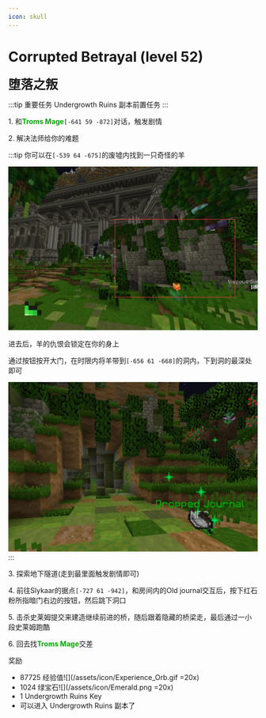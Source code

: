 ```yaml
---
icon: skull
---
```


# Corrupted Betrayal (level 52)
<span style="font-size: 25px;">**堕落之叛**</span>

:::tip 重要任务
Undergrowth Ruins 副本前置任务
:::

<span class="stage-index">1.</span> 和<font color=00AA00>**Troms Mage**</font>`[-641 59 -872]`对话，触发剧情

<span class="stage-index">2.</span> 解决法师给你的难题

:::tip
你可以在`[-539 64 -675]`的废墟内找到一只奇怪的羊

![](../../.vuepress/public/assets/img/lvl52-4.jpg)

进去后，羊的仇恨会锁定在你的身上

通过按钮按开大门，在时限内将羊带到`[-656 61 -668]`的洞内，下到洞的最深处即可

![](../../.vuepress/public/assets/img/lvl52-5.jpg)
:::

<span class="stage-index">3.</span> 探索地下隧道(走到最里面触发剧情即可)

<span class="stage-index">4.</span> 前往Slykaar的据点`[-727 61 -942]`，和房间内的Old journal交互后，按下红石粉所指暗门右边的按钮，然后跳下洞口

<span class="stage-index">5.</span> 击杀史莱姆提交来建造继续前进的桥，随后跟着隐藏的桥梁走，最后通过一小段史莱姆跑酷

<span class="stage-index">6.</span> 回去找<font color=00AA00>**Troms Mage**</font>交差

奖励
+ 87725 经验值![](/assets/icon/Experience_Orb.gif =20x)
+ 1024 绿宝石![](/assets/icon/Emerald.png =20x)
+ 1 Undergrowth Ruins Key
+ 可以进入 Undergrowth Ruins 副本了